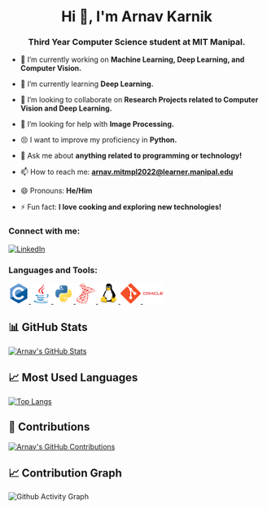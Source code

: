 <!--
**AK-26David/AK-26David** is a ✨ _special_ ✨ repository because its `README.md` (this file) appears on your GitHub profile.

Here are some ideas to get you started:

- 🔭 I’m currently working on ...
- 🌱 I’m currently learning ...
- 👯 I’m looking to collaborate on ...
- 🤔 I’m looking for help with ...
- 💬 Ask me about ...
- 📫 How to reach me: ...
- 😄 Pronouns: ...
- ⚡ Fun fact: ...
-->
<h1 align="center">Hi 👋, I'm Arnav Karnik</h1>
<h3 align="center">Third Year Computer Science student at MIT Manipal.</h3>

- 🔭 I’m currently working on **Machine Learning, Deep Learning, and Computer Vision.**

- 🌱 I’m currently learning **Deep Learning.**

- 👯 I’m looking to collaborate on **Research Projects related to Computer Vision and Deep Learning.**

- 🤔 I’m looking for help with **Image Processing.**

- 😣 I want to improve my proficiency in **Python.**

- 💬 Ask me about **anything related to programming or technology!**

- 📫 How to reach me: **arnav.mitmpl2022@learner.manipal.edu**

- 😄 Pronouns: **He/Him**

- ⚡ Fun fact: **I love cooking and exploring new technologies!**


  
<h3 align="left">Connect with me:</h3>
<p align="left">
  <a href="https://www.linkedin.com/in/arnav-karnik-b2441922b" target="_blank" rel="noreferrer">
    <img src="https://img.icons8.com/color/48/000000/linkedin.png" alt="LinkedIn" width="40" height="40"/>
  </a>
</p>

<h3 align="left">Languages and Tools:</h3>
<p align="left">
  <a href="https://www.cprogramming.com/" target="_blank" rel="noreferrer">
    <img src="https://raw.githubusercontent.com/devicons/devicon/master/icons/c/c-original.svg" alt="c" width="40" height="40"/>
  </a>
  <a href="https://www.java.com/" target="_blank" rel="noreferrer">
    <img src="https://raw.githubusercontent.com/devicons/devicon/master/icons/java/java-original.svg" alt="java" width="40" height="40"/>
  </a>
  <a href="https://www.python.org" target="_blank" rel="noreferrer">
    <img src="https://raw.githubusercontent.com/devicons/devicon/master/icons/python/python-original.svg" alt="python" width="40" height="40"/>
  </a>
  <a href="https://www.microsoft.com/en-us/sql-server" target="_blank" rel="noreferrer">
    <img src="https://raw.githubusercontent.com/devicons/devicon/master/icons/microsoftsqlserver/microsoftsqlserver-plain.svg" alt="sql" width="40" height="40"/>
  </a>
  <a href="https://www.linux.org/" target="_blank" rel="noreferrer">
    <img src="https://raw.githubusercontent.com/devicons/devicon/master/icons/linux/linux-original.svg" alt="linux" width="40" height="40"/>
  </a>
  <a href="https://git-scm.com/" target="_blank" rel="noreferrer">
    <img src="https://raw.githubusercontent.com/devicons/devicon/master/icons/git/git-original.svg" alt="git" width="40" height="40"/>
  </a>
  <a href="https://www.oracle.com/database/" target="_blank" rel="noreferrer">
    <img src="https://raw.githubusercontent.com/devicons/devicon/master/icons/oracle/oracle-original.svg" alt="oracle" width="40" height="40"/>
  </a>
</p>

## 📊 GitHub Stats

[![Arnav's GitHub Stats](https://github-readme-stats.vercel.app/api?username=AK-26David&show_icons=true&count_private=true&hide=issues&theme=radical)](https://github.com/AK-26David)

## 📈 Most Used Languages

[![Top Langs](https://github-readme-stats.vercel.app/api/top-langs/?username=AK-26David&layout=compact&theme=radical)](https://github.com/AK-26David)

## 📝 Contributions

[![Arnav's GitHub Contributions](https://github-readme-streak-stats.herokuapp.com/?user=AK-26David&theme=radical)](https://github.com/AK-26David)

## 📈 Contribution Graph
![Github Activity Graph](https://github-readme-activity-graph.vercel.app/graph?username=AK-26David&theme=react)



